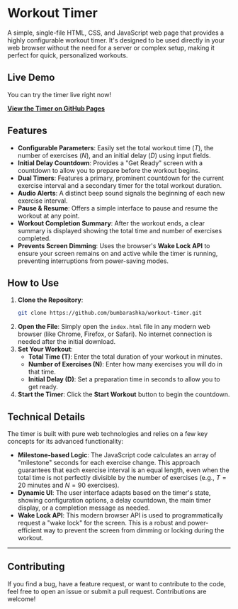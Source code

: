 # Workout Timer

A simple, single-file HTML, CSS, and JavaScript web page that provides a highly configurable workout timer. It's designed to be used directly in your web browser without the need for a server or complex setup, making it perfect for quick, personalized workouts.

## Live Demo

You can try the timer live right now\!

[**View the Timer on GitHub Pages**](https://bumbarashka.github.io/workout-timer/index.html)

## Features

  * **Configurable Parameters**: Easily set the total workout time ($T$), the number of exercises ($N$), and an initial delay ($D$) using input fields.
  * **Initial Delay Countdown**: Provides a "Get Ready" screen with a countdown to allow you to prepare before the workout begins.
  * **Dual Timers**: Features a primary, prominent countdown for the current exercise interval and a secondary timer for the total workout duration.
  * **Audio Alerts**: A distinct beep sound signals the beginning of each new exercise interval.
  * **Pause & Resume**: Offers a simple interface to pause and resume the workout at any point.
  * **Workout Completion Summary**: After the workout ends, a clear summary is displayed showing the total time and number of exercises completed.
  * **Prevents Screen Dimming**: Uses the browser's **Wake Lock API** to ensure your screen remains on and active while the timer is running, preventing interruptions from power-saving modes.

## How to Use

1.  **Clone the Repository**:
    ```bash
    git clone https://github.com/bumbarashka/workout-timer.git
    ```
2.  **Open the File**:
    Simply open the `index.html` file in any modern web browser (like Chrome, Firefox, or Safari). No internet connection is needed after the initial download.
3.  **Set Your Workout**:
      * **Total Time (T)**: Enter the total duration of your workout in minutes.
      * **Number of Exercises (N)**: Enter how many exercises you will do in that time.
      * **Initial Delay (D)**: Set a preparation time in seconds to allow you to get ready.
4.  **Start the Timer**:
    Click the **Start Workout** button to begin the countdown.

## Technical Details

The timer is built with pure web technologies and relies on a few key concepts for its advanced functionality:

  * **Milestone-based Logic**: The JavaScript code calculates an array of "milestone" seconds for each exercise change. This approach guarantees that each exercise interval is an equal length, even when the total time is not perfectly divisible by the number of exercises (e.g., $T=20$ minutes and $N=90$ exercises).
  * **Dynamic UI**: The user interface adapts based on the timer's state, showing configuration options, a delay countdown, the main timer display, or a completion message as needed.
  * **Wake Lock API**: This modern browser API is used to programmatically request a "wake lock" for the screen. This is a robust and power-efficient way to prevent the screen from dimming or locking during the workout.

-----

## Contributing

If you find a bug, have a feature request, or want to contribute to the code, feel free to open an issue or submit a pull request. Contributions are welcome\!

